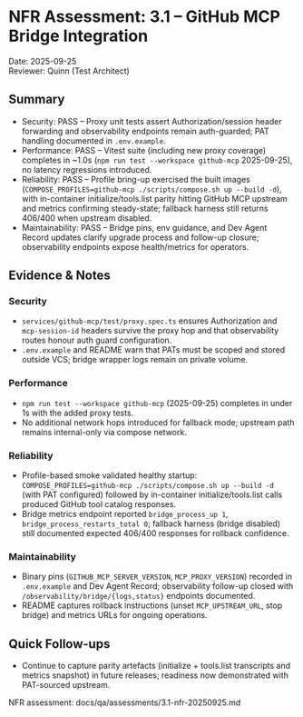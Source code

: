 # NFR Assessment: 3.1 – GitHub MCP Bridge Integration

Date: 2025-09-25  
Reviewer: Quinn (Test Architect)

## Summary

- Security: PASS – Proxy unit tests assert Authorization/session header forwarding and observability endpoints remain auth-guarded; PAT handling documented in `.env.example`.
- Performance: PASS – Vitest suite (including new proxy coverage) completes in ~1.0s (`npm run test --workspace github-mcp` 2025-09-25), no latency regressions introduced.
- Reliability: PASS – Profile bring-up exercised the built images (`COMPOSE_PROFILES=github-mcp ./scripts/compose.sh up --build -d`), with in-container initialize/tools.list parity hitting GitHub MCP upstream and metrics confirming steady-state; fallback harness still returns 406/400 when upstream disabled.
- Maintainability: PASS – Bridge pins, env guidance, and Dev Agent Record updates clarify upgrade process and follow-up closure; observability endpoints expose health/metrics for operators.

## Evidence & Notes

### Security
- `services/github-mcp/test/proxy.spec.ts` ensures Authorization and `mcp-session-id` headers survive the proxy hop and that observability routes honour auth guard configuration.
- `.env.example` and README warn that PATs must be scoped and stored outside VCS; bridge wrapper logs remain on private volume.

### Performance
- `npm run test --workspace github-mcp` (2025-09-25) completes in under 1s with the added proxy tests.
- No additional network hops introduced for fallback mode; upstream path remains internal-only via compose network.

### Reliability
- Profile-based smoke validated healthy startup: `COMPOSE_PROFILES=github-mcp ./scripts/compose.sh up --build -d` (with PAT configured) followed by in-container initialize/tools.list calls produced GitHub tool catalog responses.
- Bridge metrics endpoint reported `bridge_process_up 1`, `bridge_process_restarts_total 0`; fallback harness (bridge disabled) still documented expected 406/400 responses for rollback confidence.

### Maintainability
- Binary pins (`GITHUB_MCP_SERVER_VERSION`, `MCP_PROXY_VERSION`) recorded in `.env.example` and Dev Agent Record; observability follow-up closed with `/observability/bridge/{logs,status}` endpoints documented.
- README captures rollback instructions (unset `MCP_UPSTREAM_URL`, stop bridge) and metrics URLs for ongoing operations.

## Quick Follow-ups
- Continue to capture parity artefacts (initialize + tools.list transcripts and metrics snapshot) in future releases; readiness now demonstrated with PAT-sourced upstream.

NFR assessment: docs/qa/assessments/3.1-nfr-20250925.md
